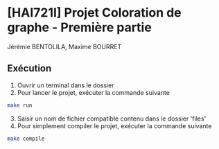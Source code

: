
# [HAI721I] Projet Coloration de graphe - Première partie

Jérémie BENTOLILA, Maxime BOURRET


## Exécution
1. Ouvrir un terminal dans le dossier
2. Pour lancer le projet, exécuter la commande suivante
```bash
make run
```
3. Saisir un nom de fichier compatible contenu dans le dossier 'files'
4. Pour simplement compiler le projet, exécuter la commande suivante
```bash
make compile
```
